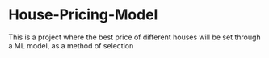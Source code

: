 # House-Pricing-Model
This is a project where the best price of different houses will be set through a ML model, as a method of selection
